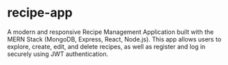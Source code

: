 # recipe-app
A modern and responsive Recipe Management Application built with the MERN Stack (MongoDB, Express, React, Node.js). This app allows users to explore, create, edit, and delete recipes, as well as register and log in securely using JWT authentication.
